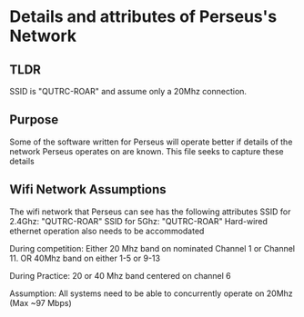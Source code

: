 # Details and attributes of Perseus's Network

## TLDR
SSID is "QUTRC-ROAR" and assume only a 20Mhz connection.

## Purpose
Some of the software written for Perseus will operate better if details of the network Perseus operates on are known.
This file seeks to capture these details

## Wifi Network Assumptions
The wifi network that Perseus can see has the following attributes
SSID for 2.4Ghz: "QUTRC-ROAR"
SSID for 5Ghz: "QUTRC-ROAR"
Hard-wired ethernet operation also needs to be accommodated

During competition:
Either 20 Mhz band on nominated Channel 1 or Channel 11.
OR
40Mhz band on either 1-5 or 9-13

During Practice:
20 or 40 Mhz band centered on channel 6

Assumption: All systems need to be able to concurrently operate on 20Mhz (Max ~97 Mbps)

